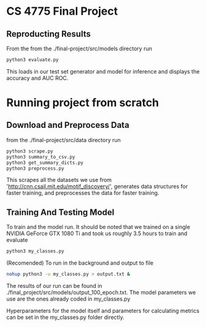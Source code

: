 # CS 4775 Final Project

## Reproducting Results

From the from the ./final-project/src/models directory run

```bash
python3 evaluate.py
```

This loads in our test set generator and model for inference and displays the 
accuracy and AUC ROC.

# Running project from scratch

## Download and Preprocess Data

from the ./final-project/src/data directory run

```bash
python3 scrape.py
python3 summary_to_csv.py
python3 get_summary_dicts.py
python3 preprocess.py
```

This scrapes all the datasets we use from 'http://cnn.csail.mit.edu/motif_discovery/', 
generates data structures for faster training, and preprocesses the data for 
faster training.

## Training And Testing Model 

To train and the model run. It should be noted that we trained on a single 
NVIDIA GeForce GTX 1080 Ti and took us roughly 3.5 hours to train and evaluate

```bash
python3 my_classes.py
```

(Recomended) To run in the background and output to file

```bash
nohup python3 -u my_classes.py > output.txt &
```

The results of our run can be found in ./final_project/src/models/output_100_epoch.txt.
The model parameters we use are the ones already coded in my_classes.py

Hyperparameters for the model itself and parameters for calculating metrics can 
be set in the my_classes.py folder directly. 


